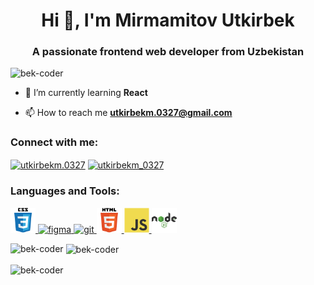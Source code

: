 
<h1 align="center">Hi 👋, I'm Mirmamitov Utkirbek</h1>
<h3 align="center">A passionate frontend web developer from Uzbekistan</h3>

<p align="left"> <img src="https://komarev.com/ghpvc/?username=bek-coder&label=Profile%20views&color=0e75b6&style=flat" alt="bek-coder" /> </p>

- 🌱 I’m currently learning **React**

- 📫 How to reach me **utkirbekm.0327@gmail.com**

<h3 align="left">Connect with me:</h3>
<p align="left">
  <a href="https://fb.com/utkirbekm.0327" target="blank"><img align="center" src="https://raw.githubusercontent.com/rahuldkjain/github-profile-readme-generator/master/src/images/icons/Social/facebook.svg" alt="utkirbekm.0327" height="30" width="40" /></a>
<a href="https://instagram.com/utkirbekm_0327" target="blank"><img align="center" src="https://raw.githubusercontent.com/rahuldkjain/github-profile-readme-generator/master/src/images/icons/Social/instagram.svg" alt="utkirbekm_0327" height="30" width="40" /></a>
</p>
<h3 align="left">Languages and Tools:</h3>
<p align="left"> <a href="https://www.w3schools.com/css/" target="_blank" rel="noreferrer"> <img src="https://raw.githubusercontent.com/devicons/devicon/master/icons/css3/css3-original-wordmark.svg" alt="css3" width="40" height="40"/> </a> <a href="https://www.figma.com/" target="_blank" rel="noreferrer"> <img src="https://www.vectorlogo.zone/logos/figma/figma-icon.svg" alt="figma" width="40" height="40"/> </a> <a href="https://git-scm.com/" target="_blank" rel="noreferrer"> <img src="https://www.vectorlogo.zone/logos/git-scm/git-scm-icon.svg" alt="git" width="40" height="40"/> </a> <a href="https://www.w3.org/html/" target="_blank" rel="noreferrer"> <img src="https://raw.githubusercontent.com/devicons/devicon/master/icons/html5/html5-original-wordmark.svg" alt="html5" width="40" height="40"/> </a> <a href="https://developer.mozilla.org/en-US/docs/Web/JavaScript" target="_blank" rel="noreferrer"> <img src="https://raw.githubusercontent.com/devicons/devicon/master/icons/javascript/javascript-original.svg" alt="javascript" width="40" height="40"/> </a> <a href="https://nodejs.org" target="_blank" rel="noreferrer"> <img src="https://raw.githubusercontent.com/devicons/devicon/master/icons/nodejs/nodejs-original-wordmark.svg" alt="nodejs" width="40" height="40"/> </a> </p>

<p><img align="left" src="https://github-readme-stats.vercel.app/api/top-langs?username=bek-coder&show_icons=true&locale=en&layout=compact" alt="bek-coder" /></p>

<p>&nbsp;<img align="center" src="https://github-readme-stats.vercel.app/api?username=bek-coder&show_icons=true&locale=en" alt="bek-coder" /></p>

<p><img align="center" src="https://github-readme-streak-stats.herokuapp.com/?user=bek-coder&" alt="bek-coder" /></p>


